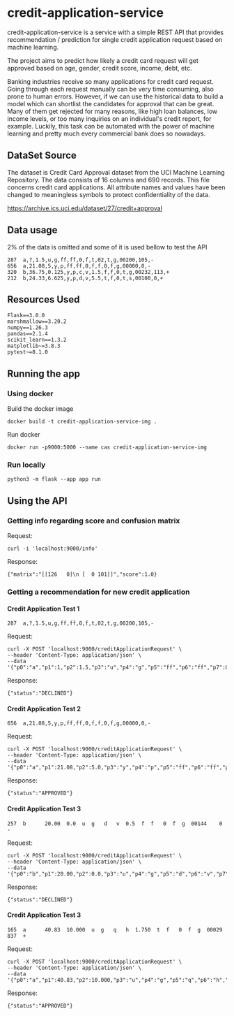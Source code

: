 # credit-application-service
credit-application-service is a service with a simple REST API that provides recommendation / prediction for single credit application request based on machine learning.

The project aims to predict how likely a credit card request will get approved based on age, gender, credit score, income, debt, etc.

Banking industries receive so many applications for credit card request. Going through each request manually can be very time consuming, also prone to human errors. However, if we can use the historical data to build a model which can shortlist the candidates for approval that can be great. Many of them get rejected for many reasons, like high loan balances, low income levels, or too many inquiries on an individual's credit report, for example. Luckily, this task can be automated with the power of machine learning and pretty much every commercial bank does so nowadays.

## DataSet Source
The dataset is Credit Card Approval dataset from the UCI Machine Learning Repository. The data consists of 16 columns and 690 records.
This file concerns credit card applications.  All attribute names and values have been changed to meaningless symbols to protect confidentiality of the data.

https://archive.ics.uci.edu/dataset/27/credit+approval

## Data usage
2% of the data is omitted and some of it is used bellow to test the API

``` 
287  a,?,1.5,u,g,ff,ff,0,f,t,02,t,g,00200,105,-
656  a,21.08,5,y,p,ff,ff,0,f,f,0,f,g,00000,0,-
320  b,36.75,0.125,y,p,c,v,1.5,f,f,0,t,g,00232,113,+
212  b,24.33,6.625,y,p,d,v,5.5,t,f,0,t,s,00100,0,+
```

## Resources Used

``` 
Flask==3.0.0
marshmallow==3.20.2
numpy==1.26.3
pandas==2.1.4
scikit_learn==1.3.2
matplotlib~=3.8.3
pytest~=8.1.0
```

## Running the app

### Using docker
Build the docker image
```
docker build -t credit-application-service-img .
```
Run docker 
```
docker run -p9000:5000 --name cas credit-application-service-img
```

### Run locally
``` 
python3 -m flask --app app run
```

## Using the API

### Getting info regarding score and confusion matrix

Request:
``` 
curl -i 'localhost:9000/info'
```

Response:

``` 
{"matrix":"[[126   0]\n [  0 101]]","score":1.0}
```

### Getting a recommendation for new credit application

#### Credit Application Test 1
``` 
287  a,?,1.5,u,g,ff,ff,0,f,t,02,t,g,00200,105,-
```
Request:
``` 
curl -X POST 'localhost:9000/creditApplicationRequest' \
--header 'Content-Type: application/json' \
--data '{"p0":"a","p1":1,"p2":1.5,"p3":"u","p4":"g","p5":"ff","p6":"ff","p7":0,"p8":"f","p9":"t","p10":"02","p11":"t","p12":"g","p13":"00200","p14":105}'
```
Response:
``` 
{"status":"DECLINED"}
```

#### Credit Application Test 2
``` 
656  a,21.08,5,y,p,ff,ff,0,f,f,0,f,g,00000,0,-
```
Request:
``` 
curl -X POST 'localhost:9000/creditApplicationRequest' \
--header 'Content-Type: application/json' \
--data '{"p0":"a","p1":21.08,"p2":5.0,"p3":"y","p4":"p","p5":"ff","p6":"ff","p7":0.000,"p8":"f","p9":"f","p10":"0","p11":"f","p12":"g","p13":"00000","p14":0}'
```
Response:
``` 
{"status":"APPROVED"}
```

#### Credit Application Test 3
``` 
257  b      20.00  0.0  u  g   d   v  0.5  f  f   0  f  g  00144    0  -
```
Request:
``` 
curl -X POST 'localhost:9000/creditApplicationRequest' \
--header 'Content-Type: application/json' \
--data '{"p0":"b","p1":20.00,"p2":0.0,"p3":"u","p4":"g","p5":"d","p6":"v","p7":0.5,"p8":"f","p9":"f","p10":"0","p11":"f","p12":"g","p13":"00144","p14":0}'
```
Response:
``` 
{"status":"DECLINED"}
```

#### Credit Application Test 3
``` 
165  a      40.83  10.000  u  g   q   h  1.750  t  f   0  f  g  00029  837  +
```
Request:
``` 
curl -X POST 'localhost:9000/creditApplicationRequest' \
--header 'Content-Type: application/json' \
--data '{"p0":"a","p1":40.83,"p2":10.000,"p3":"u","p4":"g","p5":"q","p6":"h","p7":1.750,"p8":"t","p9":"f","p10":"0","p11":"f","p12":"g","p13":"00029","p14":837}'
```
Response:
``` 
{"status":"APPROVED"}
```